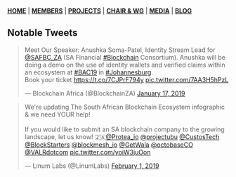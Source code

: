 [**HOME**](https://www.safbc.co.za) | [**MEMBERS**](/members/) | [**PROJECTS**](/projects/) | [**CHAIR & WG**](/committees/) | [**MEDIA**](/media/) | [**BLOG**](/blog/)

## Notable Tweets

<blockquote class="twitter-tweet" data-lang="en"><p lang="en" dir="ltr">Meet Our Speaker: Anushka Soma-Patel, Identity Stream Lead for <a href="https://twitter.com/SAFBC_ZA?ref_src=twsrc%5Etfw">@SAFBC_ZA</a> (SA Financial <a href="https://twitter.com/hashtag/Blockchain?src=hash&amp;ref_src=twsrc%5Etfw">#Blockchain</a> Consortium). Anushka will be doing a demo on the use of identity wallets and verified claims within an ecosystem at <a href="https://twitter.com/hashtag/BAC19?src=hash&amp;ref_src=twsrc%5Etfw">#BAC19</a> in <a href="https://twitter.com/hashtag/Johannesburg?src=hash&amp;ref_src=twsrc%5Etfw">#Johannesburg</a>.<br>Book your ticket <a href="https://t.co/7CJPrF794y">https://t.co/7CJPrF794y</a> <a href="https://t.co/7AA3H5hPzL">pic.twitter.com/7AA3H5hPzL</a></p>&mdash; Blockchain Africa (@BlockchainZA) <a href="https://twitter.com/BlockchainZA/status/1085867007361327104?ref_src=twsrc%5Etfw">January 17, 2019</a></blockquote>


<blockquote class="twitter-tweet" data-lang="en"><p lang="en" dir="ltr">We&#39;re updating The South African Blockchain Ecosystem infographic &amp; we need YOUR help!<br><br>If you would like to submit an SA blockchain company to the growing landscape, let us know! 🇿🇦<a href="https://twitter.com/Protea_io?ref_src=twsrc%5Etfw">@Protea_io</a> <a href="https://twitter.com/projectubu?ref_src=twsrc%5Etfw">@projectubu</a> <a href="https://twitter.com/CustosTech?ref_src=twsrc%5Etfw">@CustosTech</a> <a href="https://twitter.com/BlockStarters?ref_src=twsrc%5Etfw">@BlockStarters</a> <a href="https://twitter.com/blockmesh_io?ref_src=twsrc%5Etfw">@blockmesh_io</a> <a href="https://twitter.com/GetWala?ref_src=twsrc%5Etfw">@GetWala</a> <a href="https://twitter.com/octobaseCO?ref_src=twsrc%5Etfw">@octobaseCO</a> <a href="https://twitter.com/VALRdotcom?ref_src=twsrc%5Etfw">@VALRdotcom</a> <a href="https://t.co/yoiW3juOon">pic.twitter.com/yoiW3juOon</a></p>&mdash; Linum Labs (@LinumLabs) <a href="https://twitter.com/LinumLabs/status/1091296411285630977?ref_src=twsrc%5Etfw">February 1, 2019</a></blockquote>

<script async src="https://platform.twitter.com/widgets.js" charset="utf-8"></script>

